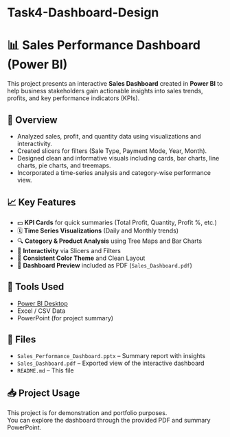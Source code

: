# Task4-Dashboard-Design
# 📊 Sales Performance Dashboard (Power BI)

This project presents an interactive **Sales Dashboard** created in **Power BI** to help business stakeholders gain actionable insights into sales trends, profits, and key performance indicators (KPIs).

## 🚀 Overview

- Analyzed sales, profit, and quantity data using visualizations and interactivity.
- Created slicers for filters (Sale Type, Payment Mode, Year, Month).
- Designed clean and informative visuals including cards, bar charts, line charts, pie charts, and treemaps.
- Incorporated a time-series analysis and category-wise performance view.

## 📈 Key Features

- 💵 **KPI Cards** for quick summaries (Total Profit, Quantity, Profit %, etc.)
- 🗓️ **Time Series Visualizations** (Daily and Monthly trends)
- 🔍 **Category & Product Analysis** using Tree Maps and Bar Charts
- 🧩 **Interactivity** via Slicers and Filters
- 🎨 **Consistent Color Theme** and Clean Layout
- 📄 **Dashboard Preview** included as PDF (`Sales_Dashboard.pdf`)

## 🧰 Tools Used

- [Power BI Desktop](https://powerbi.microsoft.com/)
- Excel / CSV Data 
- PowerPoint (for project summary)

## 📂 Files

- `Sales_Performance_Dashboard.pptx` – Summary report with insights
- `Sales_Dashboard.pdf` – Exported view of the interactive dashboard
- `README.md` – This file

## 📥 Project Usage
This project is for demonstration and portfolio purposes.  
You can explore the dashboard through the provided PDF and summary PowerPoint.

